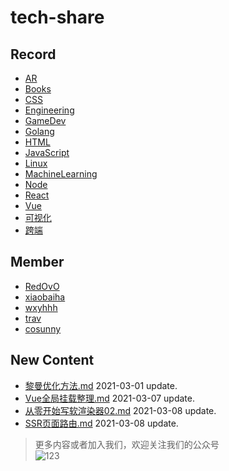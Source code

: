 
# tech-share

<!-- RECORD-START -->
## Record
* [AR](https://github.com/fff455/tech-share/tree/master/AR)
* [Books](https://github.com/fff455/tech-share/tree/master/Books)
* [CSS](https://github.com/fff455/tech-share/tree/master/CSS)
* [Engineering](https://github.com/fff455/tech-share/tree/master/Engineering)
* [GameDev](https://github.com/fff455/tech-share/tree/master/GameDev)
* [Golang](https://github.com/fff455/tech-share/tree/master/Golang)
* [HTML](https://github.com/fff455/tech-share/tree/master/HTML)
* [JavaScript](https://github.com/fff455/tech-share/tree/master/JavaScript)
* [Linux](https://github.com/fff455/tech-share/tree/master/Linux)
* [MachineLearning](https://github.com/fff455/tech-share/tree/master/MachineLearning)
* [Node](https://github.com/fff455/tech-share/tree/master/Node)
* [React](https://github.com/fff455/tech-share/tree/master/React)
* [Vue](https://github.com/fff455/tech-share/tree/master/Vue)
* [可视化](https://github.com/fff455/tech-share/tree/master/可视化)
* [跨端](https://github.com/fff455/tech-share/tree/master/跨端)
<!-- RECORD-END -->

<!-- MEMBER-START -->
## Member
* [RedOvO](https://github.com/RedOvO)
* [xiaobaiha](https://github.com/xiaobaiha)
* [wxyhhh](https://github.com/wxyhhh)
* [trav](https://github.com/travmygit)
* [cosunny](https://github.com/cosunny)
<!-- MEMBER-END -->

<!-- NEW CONTENT-START -->
## New Content
* [黎曼优化方法.md](https://github.com/fff455/tech-share/tree/master/MachineLearning/黎曼优化方法.md) 2021-03-01 update.
* [Vue全局挂载整理.md](https://github.com/fff455/tech-share/tree/master/Vue/Vue全局挂载整理.md) 2021-03-07 update.
* [从零开始写软渲染器02.md](https://github.com/fff455/tech-share/tree/master/GameDev/从零开始写软渲染器02.md) 2021-03-08 update.
* [SSR页面路由.md](https://github.com/fff455/tech-share/tree/master/Engineering/SSR页面路由.md) 2021-03-08 update.
<!-- NEW CONTENT-END -->

> 更多内容或者加入我们，欢迎关注我们的公众号  
> ![123](./Books/image/gzh.png)

